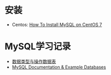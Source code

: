 # 安装
- Centos: [How To Install MySQL on CentOS 7](https://www.digitalocean.com/community/tutorials/how-to-install-mysql-on-centos-7)
 
 # MySQL学习记录
- [数据类型与操作数据表](https://segmentfault.com/a/1190000010454836)
- [MySQL Documentation & Example Databases](https://dev.mysql.com/doc/index-other.html)

